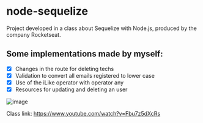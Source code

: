 ﻿# node-sequelize

Project developed in a class about Sequelize with Node.js, produced by the company Rocketseat.

## Some implementations made by myself:
- [x] Changes in the route for deleting techs
- [x] Validation to convert all emails registered to lower case
- [x] Use of the iLike operator with operator any
- [x] Resources for updating and deleting an user

![image](https://user-images.githubusercontent.com/76854209/196818973-93f16254-9513-4dbe-8553-1c16485a9aa0.png)

Class link: https://www.youtube.com/watch?v=Fbu7z5dXcRs
